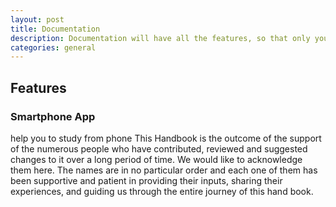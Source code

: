 ```yaml
---
layout: post
title: Documentation
description: Documentation will have all the features, so that only you can read it.
categories: general
---
```


## Features


### Smartphone App 
help you to study from phone
This Handbook is the outcome of the support of the numerous people who have contributed, reviewed and suggested changes to it over a long period of time. 
We would like to acknowledge them here. The names are in no particular order and each one of them has been supportive and patient in providing their inputs, sharing their experiences, and guiding us through the entire journey of this hand book.



<style>.shadow{
    box-shadow: 2px 2px 5px #aaa;
    border-radius: 0;
}</style>
